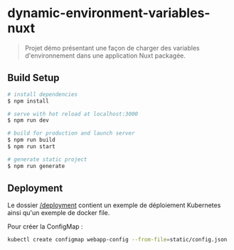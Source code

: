 # dynamic-environment-variables-nuxt

> Projet démo présentant une façon de charger des variables d'environnement dans une application Nuxt packagée.

## Build Setup

```bash
# install dependencies
$ npm install

# serve with hot reload at localhost:3000
$ npm run dev

# build for production and launch server
$ npm run build
$ npm run start

# generate static project
$ npm run generate
```

## Deployment

Le dossier [/deployment](deployment/) contient un exemple de déploiement Kubernetes ainsi qu'un exemple de docker file.

Pour créer la ConfigMap : 

```bash
kubectl create configmap webapp-config --from-file=static/config.json
```
